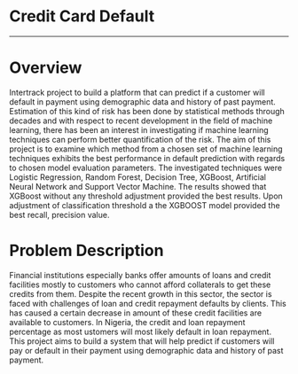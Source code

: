 # Credit Card Default
<hr>

# Overview
Intertrack project to build a platform that can predict if a customer will default in payment using demographic data and history of past payment. Estimation of this kind of risk has been done by statistical methods through decades and with respect to recent development in the field of machine learning, there has been an interest in investigating if machine learning techniques can perform better quantification of the risk. The aim of this project is to examine which method from a chosen set of machine learning techniques exhibits the best performance in default prediction with regards to chosen model evaluation parameters. The investigated techniques were Logistic Regression, Random Forest, Decision Tree, XGBoost, Artificial Neural Network and Support Vector Machine. The results showed that XGBoost without any threshold adjustment provided the best results. Upon adjustment of classification threshold a the XGBOOST model provided the best recall, precision value.

# Problem Description
Financial institutions especially banks offer amounts of loans and credit facilities mostly to customers who cannot afford collaterals to get these credits from them. Despite the recent growth in this sector, the sector is faced with challenges of loan and credit repayment defaults by clients. This has caused a certain decrease in amount of these credit facilities are available to customers. In Nigeria, the credit and loan repayment percentage as most ustomers will most likely default in loan repayment. This project aims to build a system that will help predict if customers will pay or default in their payment using demographic data and history of past payment.

